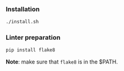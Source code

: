 ### Installation
```bash
./install.sh
```

### Linter preparation
```bash
pip install flake8
```
**Note**: make sure that `flake8` is in the $PATH.
